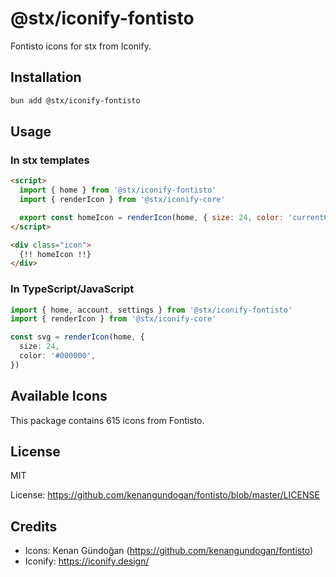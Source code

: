# @stx/iconify-fontisto

Fontisto icons for stx from Iconify.

## Installation

```bash
bun add @stx/iconify-fontisto
```

## Usage

### In stx templates

```html
<script>
  import { home } from '@stx/iconify-fontisto'
  import { renderIcon } from '@stx/iconify-core'

  export const homeIcon = renderIcon(home, { size: 24, color: 'currentColor' })
</script>

<div class="icon">
  {!! homeIcon !!}
</div>
```

### In TypeScript/JavaScript

```typescript
import { home, account, settings } from '@stx/iconify-fontisto'
import { renderIcon } from '@stx/iconify-core'

const svg = renderIcon(home, {
  size: 24,
  color: '#000000',
})
```

## Available Icons

This package contains 615 icons from Fontisto.

## License

MIT

License: https://github.com/kenangundogan/fontisto/blob/master/LICENSE

## Credits

- Icons: Kenan Gündoğan (https://github.com/kenangundogan/fontisto)
- Iconify: https://iconify.design/
